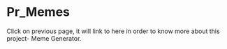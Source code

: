 # Pr_Memes
Click on previous page, it will link to here in order to know more about this project- Meme Generator.
